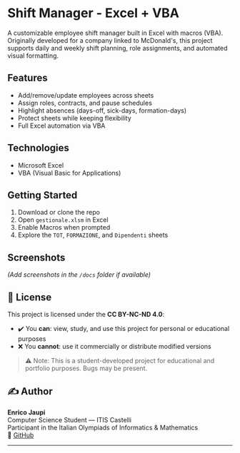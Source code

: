 # Shift Manager - Excel + VBA

A customizable employee shift manager built in Excel with macros (VBA).  
Originally developed for a company linked to McDonald's, this project supports daily and weekly shift planning, role assignments, and automated visual formatting.

## Features

- Add/remove/update employees across sheets
- Assign roles, contracts, and pause schedules
- Highlight absences (days-off, sick-days, formation-days)
- Protect sheets while keeping flexibility
- Full Excel automation via VBA

## Technologies

- Microsoft Excel
- VBA (Visual Basic for Applications)

## Getting Started

1. Download or clone the repo
2. Open `gestionale.xlsm` in Excel
3. Enable Macros when prompted
4. Explore the `TOT`, `FORMAZIONE`, and `Dipendenti` sheets

## Screenshots

*(Add screenshots in the `/docs` folder if available)*

## 🔐 License

This project is licensed under the **CC BY-NC-ND 4.0**:

- ✔️ You **can**: view, study, and use this project for personal or educational purposes
- ❌ You **cannot**: use it commercially or distribute modified versions

> ⚠️ Note: This is a student-developed project for educational and portfolio purposes. Bugs may be present.

## ✍️ Author

**Enrico Jaupi**  
Computer Science Student — ITIS Castelli  
Participant in the Italian Olympiads of Informatics & Mathematics  
🔗 [GitHub](https://github.com/jaupi-enrico)

---